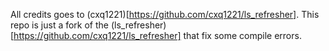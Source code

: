 
All credits goes to (cxq1221)[https://github.com/cxq1221/ls_refresher].
This repo is just a fork of the (ls_refresher)[https://github.com/cxq1221/ls_refresher] that fix some compile errors.